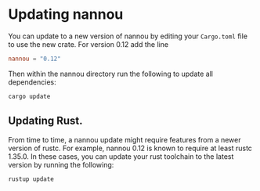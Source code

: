 # Updating nannou

You can update to a new version of nannou by editing your `Cargo.toml` file to
use the new crate. For version 0.12 add the line

```toml
nannou = "0.12"
```

Then within the nannou directory run the following to update all dependencies:

```bash
cargo update
```

## Updating Rust.

From time to time, a nannou update might require features from a newer version
of rustc. For example, nannou 0.12 is known to require at least rustc 1.35.0. In
these cases, you can update your rust toolchain to the latest version by running
the following:

```bash
rustup update
```
